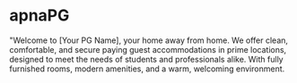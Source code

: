 # apnaPG
 "Welcome to [Your PG Name], your home away from home. We offer clean, comfortable, and secure paying guest accommodations in prime locations, designed to meet the needs of students and professionals alike. With fully furnished rooms, modern amenities, and a warm, welcoming environment.
